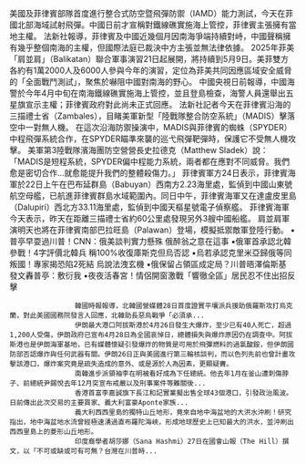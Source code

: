 美國及菲律賓部隊首度進行整合式防空暨飛彈防禦（IAMD）能力測試，今天在菲國北部海域試射飛彈。中國日前才宣稱對鐵線礁實施海上管控，菲律賓主張擁有當地主權。
法新社報導，菲律賓及中國近幾個月因南海爭端持續對峙，中國聲稱擁有幾乎整個南海的主權，但國際法庭已裁決中方主張並無法律依據。
2025年菲美「肩並肩」（Balikatan）聯合軍事演習21日起展開，將持續到5月9日。美菲雙方各約有1萬2000人及6000人參與今年的演習，定位為菲美共同因應區域安全威脅的「全面戰鬥測試」，聚焦於嚇阻中國對南海的野心。
中國央視日前報導，中國海警於今年4月中旬在南海鐵線礁實施海上管控，並且登島檢查，海警人員還舉出五星旗宣示主權；菲律賓政府對此尚未正式回應。
法新社記者今天在菲律賓沿海的三描禮士省（Zambales），目睹美軍新型「陸戰隊整合防空系統」（MADIS）擊落空中一對無人機。
在這次沿海防禦操演中，MADIS與菲律賓的蜘蛛（SPYDER）中程飛彈系統合作，在SPYDER瞄準來襲的巡弋飛彈靶彈時，保護它不受無人機攻擊。
美軍第3陸戰隊濱海團防空營營長史拉德克（Matthew Sladek）說：「MADIS是短程系統，SPYDER偏中程能力系統，兩者都在應對不同威脅。我們愈是密切合作…就愈能提升我們的整體殺傷力。」
菲律賓軍方24日表示，菲律賓海軍於22日上午在巴布延群島（Babuyan）西南方2.23海里處，監偵到中國山東號航空母艦，已航進菲律賓群島水域範圍內。同日中午，菲律賓海軍又在達盧皮里島（Dalupiri）西北方33.11海里處，監偵到中國天樞星號電子偵察艦。
菲律賓海軍今天表示，昨天在距離三描禮士省約60公里處發現另外3艘中國船艦。
肩並肩軍演明天也將在菲律賓南部巴拉旺島（Palawan）登場，模擬抵禦敵軍登陸行動。
 ▪普亭早耍過川普！CNN：俄美談判實力懸殊 俄醉翁之意在這事
 ▪俄軍首承認北韓參戰！4字評價北韓兵 稱100%收復庫斯克但烏否認
 ▪烏若承認克里米亞歸俄等同叛國！專家揭恐陷2死結 烏說法洩玄機
 ▪俄保留占領區成定局？川普晤澤倫斯基 發文轟普亭：敷衍我
 ▪夜夜活春宮！情侶開窗激戰「響徹全區」居民忍不住出招反擊

                    韓國時報報導，北韓國營媒體28日首度證實平壤派兵援助俄羅斯攻打烏克蘭，對此美國國務院發言人回應，北韓助長惡烏戰爭「必須承...                  
                    伊朗最大港口阿拔斯港於4月26日發生大爆炸，至少已有40人死亡，超過1,200人受傷，伊朗政府已宣布4月28日為全國哀悼日，總體損失與爆炸原因仍在調查中。阿拔斯港也是伊朗海軍基地，已有媒體懷疑引發爆炸的物質是可用於飛彈燃料的過氯酸銨，但伊朗國防部否認爆炸與任何武器有關。伊朗26日正與美國進行第三輪核談判，而以色列先前也曾計畫攻擊該港口，爆炸案究竟是疏失造成的意外、或是源於人為因素，更顯疑竇。                  
                    南韓進步派領袖李在明被看好成為下任總統。他去年1月在釜山遭刺傷脖子、前總統尹錫悅去年12月突宣布戒嚴以及刑事案件等難關後...                  
                    香港首富李嘉誠旗下長江和記實業擬出售全球43個港口，引發政治風波。日前傳出此次交易的主要買家、義大利富豪Aponte家族...                  
                    義大利西西里島的獨特山丘地形，竟來自地中海盆地的大洪水沖刷！研究指出，地中海盆地水流曾經極速湧過直布羅陀海峽，形成地球歷史上已知最大的洪水，並沖刷出西西里島上的菱形山丘地形。                  
                    印度裔學者胡莎娜（Sana Hashmi）27日在國會山報（The Hill）撰文，以「不可或缺或可有可無？台灣在川普時...                  